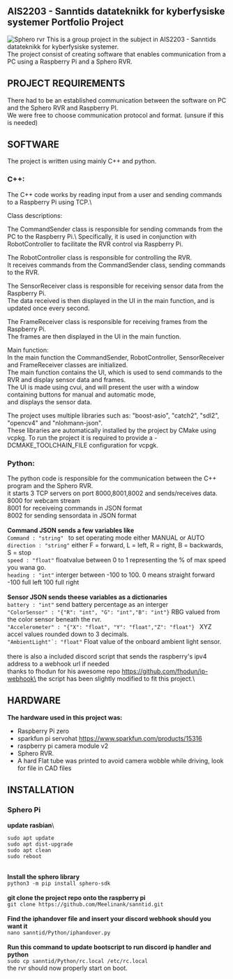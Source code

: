 ## AIS2203 - Sanntids datateknikk for kyberfysiske systemer Portfolio Project
![Sphero rvr](https://github.com/Meelinank/sanntid/tree/main/images/readmeImage.png)
This is a group project in the subject in AIS2203 - Sanntids datateknikk for kyberfysiske systemer.\
The project consist of creating software that enables communication from a PC using a Raspberry Pi and a Sphero RVR.


## PROJECT REQUIREMENTS
There had to be an established communication between the software on PC and the Sphero RVR and Raspberry PI.\
We were free to choose communication protocol and format. (unsure if this is needed)


## SOFTWARE
The project is written using mainly C++ and python.

### C++:
The C++ code works by reading input from a user and sending commands to a Raspberry Pi using TCP.\


Class descriptions:

The CommandSender class is responsible for sending commands from the PC to the Raspberry Pi.\ 
Specifically, it is used in conjunction with RobotController to facilitate the RVR control via Raspberry Pi.

The RobotController class is responsible for controlling the RVR.\
It receives commands from the CommandSender class, sending commands to the RVR.

The SensorReceiver class is responsible for receiving sensor data from the Raspberry Pi.\
The data received is then displayed in the UI in the main function, and is updated once every second.

The FrameReceiver class is responsible for receiving frames from the Raspberry Pi.\
The frames are then displayed in the UI in the main function.

Main function:\
In the main function the CommandSender, RobotController, SensorReceiver and FrameReceiver classes are initialized.\
The main function contains the UI, which is used to send commands to the RVR and display sensor data and frames.\
The UI is made using cvui, and will present the user with a window containing buttons for manual and automatic mode,\
and displays the sensor data. 

The project uses multiple libraries such as: "boost-asio", "catch2", "sdl2", "opencv4" and "nlohmann-json".\
These libraries are automatically installed by the project by CMake using vcpkg.
To run the project it is required to provide a -DCMAKE_TOOLCHAIN_FILE configuration for vcpgk.

### Python:
The python code is responsible for the communication between the C++ program and the Sphero RVR.
\
it starts 3 TCP servers on port 8000,8001,8002 and sends/receives data.\
8000 for webcam stream\
8001 for receiveing commands in JSON format\
8002 for sending sensordata in JSON format\
\
**Command JSON sends a few variables like** \
```Command : "string" ``` to set operating mode either MANUAL or AUTO\
```direction : "string"``` either F = forward, L = left, R = right, B = backwards, S = stop\
```speed : "float"``` floatvalue between 0 to 1 representing the % of max speed you wana go.\
```heading : "int"``` interger between -100 to 100. 0 means straight forward -100 full left 100 full right\
\
**Sensor JSON sends theese variables as a dictionaries**\
```battery : "int"``` send battery percentage as an interger\
```"ColorSensor" : "{"R": "int", "G": "int","B": "int"}``` RBG valued from the color sensor beneath the rvr.\
```"Accelerometer" : "{"X": "float", "Y": "float","Z": "float"} ``` XYZ accel values rounded down to 3 decimals.\
```"AmbientLight"`: "float"``` Float value of the onboard ambient light sensor.\
\
there is also a included discord script that sends the raspberry's ipv4 address to a webhook url if needed\
thanks to fhodun for his awesome repo https://github.com/fhodun/ip-webhook\
the script has been slightly modified to fit this project.\

## HARDWARE
**The hardware used in this project was:**
- Raspberry Pi zero 
- sparkfun pi servohat https://www.sparkfun.com/products/15316
- raspberry pi camera module v2
- Sphero RVR.
- A hard Flat tube was printed to avoid camera wobble while driving, look for file in CAD files


## INSTALLATION

### Sphero Pi
**update rasbian**\
```
sudo apt update
sudo apt dist-upgrade
sudo apt clean
sudo reboot
```
\
**Install the sphero library**\
```python3 -m pip install sphero-sdk```\
\
**git clone the project repo onto the raspberry pi**\
```git clone https://github.com/Meelinank/sanntid.git```\
\
**Find the iphandover file and insert your discord webhook should you want it**\
```nano sanntid/Python/iphandover.py```\
\
**Run this command to update bootscript to run discord ip handler and python**\
```sudo cp sanntid/Python/rc.local /etc/rc.local```\
the rvr should now properly start on boot.





